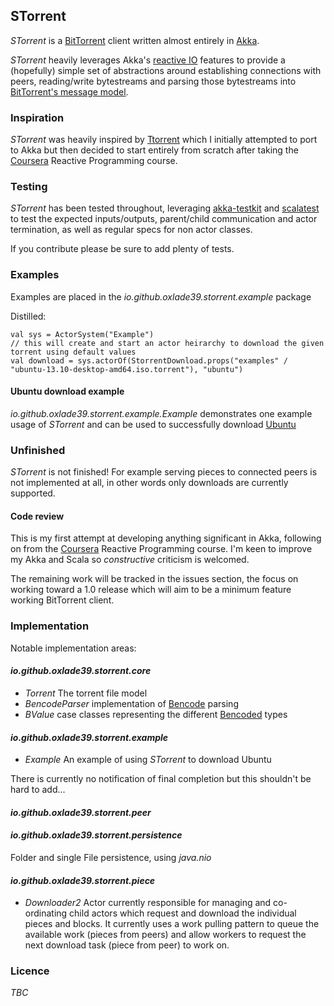 ## STorrent
*STorrent* is a [BitTorrent](http://en.wikipedia.org/wiki/BitTorrent) client written almost entirely in
[Akka](http://akka.io).

*STorrent* heavily leverages Akka's
[reactive IO](http://doc.akka.io/docs/akka/snapshot/scala/io.html) features to provide a (hopefully) simple set of
abstractions around establishing connections with peers, reading/write bytestreams and parsing those bytestreams into
[BitTorrent's message model](https://wiki.theory.org/BitTorrentSpecification#Messages).

### Inspiration
*STorrent* was heavily inspired by [Ttorrent](https://github.com/mpetazzoni/ttorrent) which I initially attempted to
port to Akka but then decided to start entirely from scratch after taking the [Coursera](https://www.coursera.org/)
Reactive Programming course.

### Testing
*STorrent* has been tested throughout, leveraging [akka-testkit](http://doc.akka.io/docs/akka/snapshot/scala/testing.html)
 and [scalatest](http://www.scalatest.org/) to test the expected inputs/outputs, parent/child communication and actor
 termination, as well as regular specs for non actor classes.

If you contribute please be sure to add plenty of tests.

### Examples
Examples are placed in the _io.github.oxlade39.storrent.example_ package

Distilled:

    val sys = ActorSystem("Example")
    // this will create and start an actor heirarchy to download the given torrent using default values
    val download = sys.actorOf(StorrentDownload.props("examples" / "ubuntu-13.10-desktop-amd64.iso.torrent"), "ubuntu")

#### Ubuntu download example
_io.github.oxlade39.storrent.example.Example_ demonstrates one example usage of *STorrent* and can be used to successfully
 download [Ubuntu](http://www.ubuntu.com/)

### Unfinished
*STorrent* is not finished! For example serving pieces to connected peers is not implemented at all, in other words
 only downloads are currently supported.


#### Code review
This is my first attempt at developing anything significant in Akka, following on from the [Coursera](https://www.coursera.org/)
 Reactive Programming course. I'm keen to improve my Akka and Scala so _constructive_ criticism is welcomed.

The remaining work will be tracked in the issues section, the focus on working toward a 1.0 release which will aim to be
 a minimum feature working BitTorrent client.

### Implementation

Notable implementation areas:

#### *io.github.oxlade39.storrent.core*
- *Torrent* The torrent file model
- *BencodeParser* implementation of [Bencode](https://wiki.theory.org/BitTorrentSpecification#Bencoding) parsing
- *BValue* case classes representing the different [Bencoded](https://wiki.theory.org/BitTorrentSpecification#Bencoding) types

#### *io.github.oxlade39.storrent.example*
- *Example* An example of using *STorrent* to download Ubuntu

There is currently no notification of final completion but this shouldn't be hard to add...

#### *io.github.oxlade39.storrent.peer*

#### *io.github.oxlade39.storrent.persistence*
Folder and single File persistence, using *java.nio*

#### *io.github.oxlade39.storrent.piece*
- *Downloader2* Actor currently responsible for managing and co-ordinating child actors which request and download the
 individual pieces and blocks. It currently uses a work pulling pattern to queue the available work (pieces from peers)
 and allow workers to request the next download task (piece from peer) to work on.

### Licence
_TBC_

